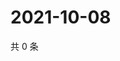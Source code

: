 # 2021-10-08

共 0 条

<!-- BEGIN WEIBO -->
<!-- 最后更新时间 Fri Oct 08 2021 11:11:35 GMT+0800 (China Standard Time) -->

<!-- END WEIBO -->
